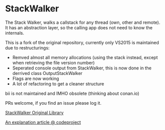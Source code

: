 StackWalker
===========

The Stack Walker, walks a callstack for any thread (own, other and remote). It has an abstraction layer, so the calling app does not need to know the internals.

This is a fork of the original repository, currently only VS2015 is maintained due to restructurings:

- Remved almost all memory allocations (using the stack instead, except when retrieving the file version number)
- Seperated console output from StackWalker, this is now done in the derrived class OutputStackWalker
- Flags are now working
- A lot of refactoring to get a cleaner structure
	
bii is not maintained and IMHO obsolete (thinking about conan.io)

PRs welcome, if you find an issue please log it.
    
[StackWalker Original Library](http://stackwalker.codeplex.com/)

[An explanation article @ codeproject](http://www.codeproject.com/Articles/11132/Walking-the-callstack)

